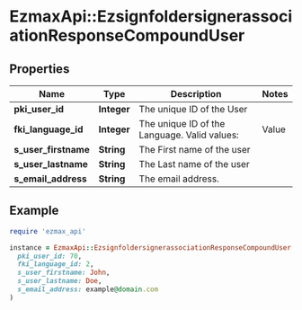 # EzmaxApi::EzsignfoldersignerassociationResponseCompoundUser

## Properties

| Name | Type | Description | Notes |
| ---- | ---- | ----------- | ----- |
| **pki_user_id** | **Integer** | The unique ID of the User |  |
| **fki_language_id** | **Integer** | The unique ID of the Language.  Valid values:  |Value|Description| |-|-| |1|French| |2|English| |  |
| **s_user_firstname** | **String** | The First name of the user |  |
| **s_user_lastname** | **String** | The Last name of the user |  |
| **s_email_address** | **String** | The email address. |  |

## Example

```ruby
require 'ezmax_api'

instance = EzmaxApi::EzsignfoldersignerassociationResponseCompoundUser.new(
  pki_user_id: 70,
  fki_language_id: 2,
  s_user_firstname: John,
  s_user_lastname: Doe,
  s_email_address: example@domain.com
)
```

